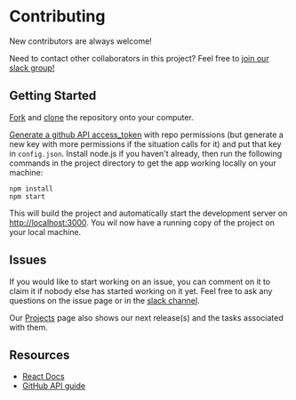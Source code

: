 # Contributing
New contributors are always welcome!

Need to contact other collaborators in this project? Feel free to [join our slack group!](https://join.slack.com/t/githubdashboard/shared_invite/enQtNDcxMTM5OTMyNjExLWFmYTE1NTFiMzkyMzU0ZmRjMjI0YjI1OTVkMDk0MTUyZmJlMjM2NGUzODQ1YjZmZDVkMzkxYzgzYjM1MjI1ZGI)

## Getting Started

[Fork](https://help.github.com/articles/fork-a-repo/) and [clone](https://help.github.com/articles/cloning-a-repository/) the repository onto your computer.

[Generate a github API access_token](https://github.com/settings/tokens) with repo permissions (but generate a new key with more permissions if the situation calls for it) and put that key in `config.json`. Install node.js if you haven't already, then run the following commands in the project directory to get the app working locally on your machine:

```
npm install
npm start
```

This will build the project and automatically start the development server on [http://localhost:3000](http://localhost:3000). You wil now have a running copy of the project on your local machine.

## Issues

If you would like to start working on an issue, you can comment on it to claim it if nobody else has started working on it yet. Feel free to ask any questions on the issue page or in the [slack channel](https://join.slack.com/t/githubdashboard/shared_invite/enQtNDcxMTM5OTMyNjExLWFmYTE1NTFiMzkyMzU0ZmRjMjI0YjI1OTVkMDk0MTUyZmJlMjM2NGUzODQ1YjZmZDVkMzkxYzgzYjM1MjI1ZGI).

Our [Projects](https://github.com/deepanjali19/GitHub-Dashboard/projects) page also shows our next release(s) and the tasks associated with them.

## Resources

- [React Docs](https://reactjs.org/docs/getting-started.html)
- [GitHub API guide](https://developer.github.com/v3/)